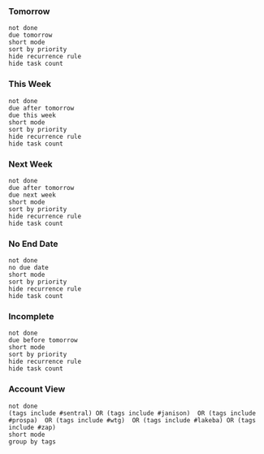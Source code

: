 ### Tomorrow
```tasks 
not done 
due tomorrow
short mode 
sort by priority
hide recurrence rule
hide task count
```
### This Week 
```tasks 
not done 
due after tomorrow
due this week 
short mode 
sort by priority
hide recurrence rule
hide task count
```
### Next Week 
```tasks 
not done 
due after tomorrow
due next week 
short mode 
sort by priority
hide recurrence rule
hide task count
```
### No End Date 
```tasks 
not done 
no due date
short mode 
sort by priority
hide recurrence rule
hide task count
```
### Incomplete 
```tasks 
not done 
due before tomorrow
short mode 
sort by priority
hide recurrence rule
hide task count
```
### Account View
```tasks 
not done 
(tags include #sentral) OR (tags include #janison)  OR (tags include #prospa)  OR (tags include #wtg)  OR (tags include #lakeba) OR (tags include #zap)
short mode
group by tags
```
